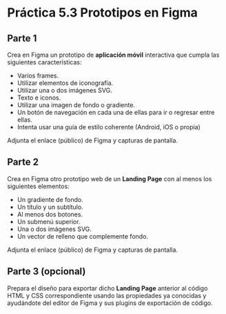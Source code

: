 # Práctica 5.3 Prototipos en Figma

## Parte 1

Crea en Figma un prototipo de **aplicación móvil** interactiva que cumpla las siguientes características:
-   Varios frames.
-   Utilizar elementos de iconografía.
-   Utilizar una o dos imágenes SVG.
-   Texto e iconos.
-   Utilizar una imagen de fondo o gradiente.
-   Un botón de navegación en cada una de ellas para ir o regresar entre ellas.
-   Intenta usar una guía de estilo coherente (Android, iOS o propia)

Adjunta el enlace (público) de Figma y capturas de pantalla.

## Parte 2

Crea en Figma otro prototipo web de un **Landing Page** con al menos los siguientes elementos:
-   Un gradiente de fondo.
-   Un título y un subtítulo.
-   Al menos dos botones.
-   Un submenú superior.
-   Una o dos imágenes SVG.
-   Un vector de relleno que complemente fondo.

Adjunta el enlace (público) de Figma y capturas de pantalla.

## Parte 3 (opcional)

Prepara el diseño para exportar dicho **Landing Page** anterior al código HTML y CSS correspondiente usando las propiedades ya conocidas y ayudándote del editor de Figma y sus plugins de exportación de código.

